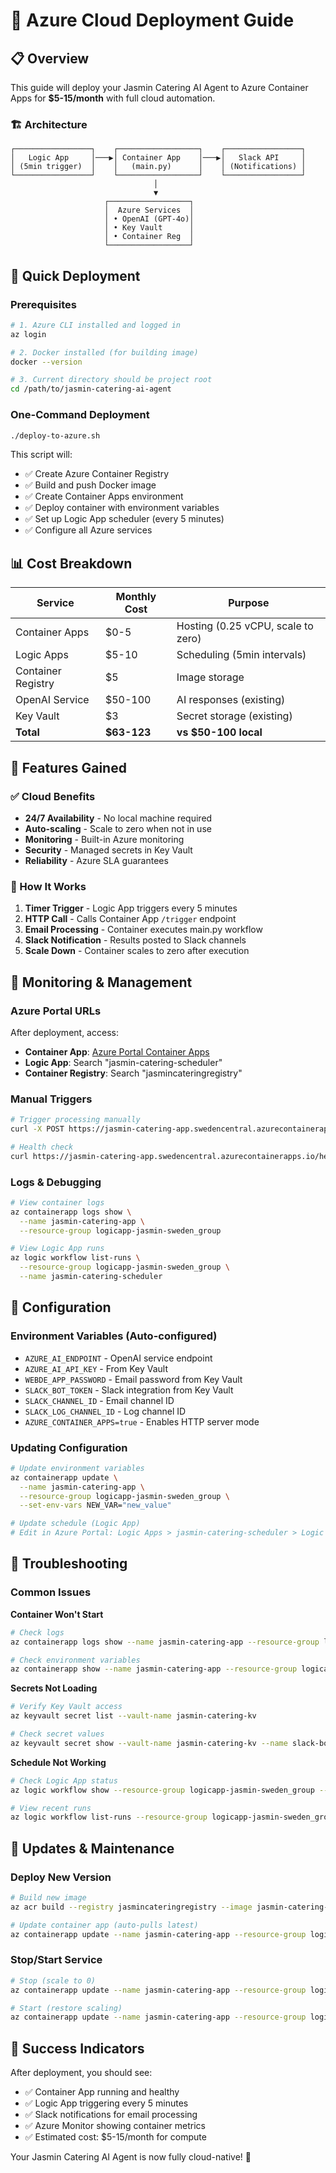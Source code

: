 # 🚀 Azure Cloud Deployment Guide

## 📋 Overview

This guide will deploy your Jasmin Catering AI Agent to Azure Container Apps for **$5-15/month** with full cloud automation.

### 🏗️ Architecture
```
┌─────────────────┐    ┌──────────────────┐    ┌─────────────────┐
│   Logic App     │───▶│ Container App    │───▶│   Slack API     │
│ (5min trigger)  │    │   (main.py)      │    │ (Notifications) │
└─────────────────┘    └──────────────────┘    └─────────────────┘
                                │
                                ▼
                     ┌──────────────────┐
                     │  Azure Services  │
                     │ • OpenAI (GPT-4o)│
                     │ • Key Vault      │
                     │ • Container Reg  │
                     └──────────────────┘
```

## 🚀 Quick Deployment

### Prerequisites
```bash
# 1. Azure CLI installed and logged in
az login

# 2. Docker installed (for building image)
docker --version

# 3. Current directory should be project root
cd /path/to/jasmin-catering-ai-agent
```

### One-Command Deployment
```bash
./deploy-to-azure.sh
```

This script will:
- ✅ Create Azure Container Registry
- ✅ Build and push Docker image
- ✅ Create Container Apps environment
- ✅ Deploy container with environment variables
- ✅ Set up Logic App scheduler (every 5 minutes)
- ✅ Configure all Azure services

## 📊 Cost Breakdown

| Service | Monthly Cost | Purpose |
|---------|-------------|---------|
| Container Apps | $0-5 | Hosting (0.25 vCPU, scale to zero) |
| Logic Apps | $5-10 | Scheduling (5min intervals) |
| Container Registry | $5 | Image storage |
| OpenAI Service | $50-100 | AI responses (existing) |
| Key Vault | $3 | Secret storage (existing) |
| **Total** | **$63-123** | **vs $50-100 local** |

## 🎯 Features Gained

### ✅ Cloud Benefits
- **24/7 Availability** - No local machine required
- **Auto-scaling** - Scale to zero when not in use
- **Monitoring** - Built-in Azure monitoring
- **Security** - Managed secrets in Key Vault
- **Reliability** - Azure SLA guarantees

### 🔧 How It Works
1. **Timer Trigger** - Logic App triggers every 5 minutes
2. **HTTP Call** - Calls Container App `/trigger` endpoint
3. **Email Processing** - Container executes main.py workflow
4. **Slack Notification** - Results posted to Slack channels
5. **Scale Down** - Container scales to zero after execution

## 📱 Monitoring & Management

### Azure Portal URLs
After deployment, access:
- **Container App**: [Azure Portal Container Apps](https://portal.azure.com)
- **Logic App**: Search "jasmin-catering-scheduler"
- **Container Registry**: Search "jasmincateringregistry"

### Manual Triggers
```bash
# Trigger processing manually
curl -X POST https://jasmin-catering-app.swedencentral.azurecontainerapps.io/trigger

# Health check
curl https://jasmin-catering-app.swedencentral.azurecontainerapps.io/health
```

### Logs & Debugging
```bash
# View container logs
az containerapp logs show \
  --name jasmin-catering-app \
  --resource-group logicapp-jasmin-sweden_group

# View Logic App runs
az logic workflow list-runs \
  --resource-group logicapp-jasmin-sweden_group \
  --name jasmin-catering-scheduler
```

## 🔧 Configuration

### Environment Variables (Auto-configured)
- `AZURE_AI_ENDPOINT` - OpenAI service endpoint
- `AZURE_AI_API_KEY` - From Key Vault
- `WEBDE_APP_PASSWORD` - Email password from Key Vault
- `SLACK_BOT_TOKEN` - Slack integration from Key Vault
- `SLACK_CHANNEL_ID` - Email channel ID
- `SLACK_LOG_CHANNEL_ID` - Log channel ID
- `AZURE_CONTAINER_APPS=true` - Enables HTTP server mode

### Updating Configuration
```bash
# Update environment variables
az containerapp update \
  --name jasmin-catering-app \
  --resource-group logicapp-jasmin-sweden_group \
  --set-env-vars NEW_VAR="new_value"

# Update schedule (Logic App)
# Edit in Azure Portal: Logic Apps > jasmin-catering-scheduler > Logic app designer
```

## 🚨 Troubleshooting

### Common Issues

**Container Won't Start**
```bash
# Check logs
az containerapp logs show --name jasmin-catering-app --resource-group logicapp-jasmin-sweden_group

# Check environment variables
az containerapp show --name jasmin-catering-app --resource-group logicapp-jasmin-sweden_group --query "properties.template.containers[0].env"
```

**Secrets Not Loading**
```bash
# Verify Key Vault access
az keyvault secret list --vault-name jasmin-catering-kv

# Check secret values
az keyvault secret show --vault-name jasmin-catering-kv --name slack-bot-token
```

**Schedule Not Working**
```bash
# Check Logic App status
az logic workflow show --resource-group logicapp-jasmin-sweden_group --name jasmin-catering-scheduler --query "state"

# View recent runs
az logic workflow list-runs --resource-group logicapp-jasmin-sweden_group --name jasmin-catering-scheduler
```

## 🔄 Updates & Maintenance

### Deploy New Version
```bash
# Build new image
az acr build --registry jasmincateringregistry --image jasmin-catering-ai:latest --file Dockerfile .

# Update container app (auto-pulls latest)
az containerapp update --name jasmin-catering-app --resource-group logicapp-jasmin-sweden_group
```

### Stop/Start Service
```bash
# Stop (scale to 0)
az containerapp update --name jasmin-catering-app --resource-group logicapp-jasmin-sweden_group --min-replicas 0 --max-replicas 0

# Start (restore scaling)
az containerapp update --name jasmin-catering-app --resource-group logicapp-jasmin-sweden_group --min-replicas 0 --max-replicas 1
```

## 🎉 Success Indicators

After deployment, you should see:
- ✅ Container App running and healthy
- ✅ Logic App triggering every 5 minutes
- ✅ Slack notifications for email processing
- ✅ Azure Monitor showing container metrics
- ✅ Estimated cost: $5-15/month for compute

Your Jasmin Catering AI Agent is now fully cloud-native! 🚀